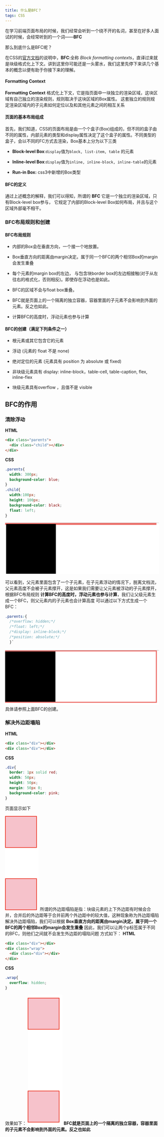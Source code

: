 ```yaml
---
title: 什么是BFC？
tags: CSS
---
```

在学习前端页面布局的时候，我们经常会听到一个绕不开的名词，甚至在好多人面试的时候，会经常听到的一个词——**BFC**

那么到底什么是BFC呢？

在CSS的[官方文档](https://www.w3.org/TR/CSS21/visuren.html#block-formatting)的说明中，**BFC**:全称 *Block formatting contexts*，直译过来就是块级格式化上下文。讲到这里你可能还是一头雾水，我们这里先停下来讲几个基本的概念以便有助于你接下来的理解。

#### Formatting Context
**Formatting Context** 格式化上下文，它是指页面中一块独立的渲染区域，这块区域有自己独立的渲染规则，规则取决于这块区域的Box属性。
这套独立的规则规定渲染区域内的子元素如何定位以及和其他元素之间的相互关系

#### 页面的基本布局组成
首先，我们知道，CSS的页面布局是由一个个盒子(Box)组成的，但不同的盒子由不同的属性，内部元素的类型和display属性决定了这个盒子的属性。不同类型的盒子，会以不同的FC方式去渲染，Box基本上分为以下三类
- **Block-level Box**:`display`值为`block, list-item, table` 的元素

- **Inline-level Box**:`display`值为`inline, inline-block, inline-table`的元素

- **Run-in Box:** css3中新增的Box类型

#### BFC的定义
通过上述概念的解释，我们可以得知，所谓的 **BFC** 它是一个独立的渲染区域，只有Block-level box参与， 它规定了内部的Block-level Box如何布局，并且与这个区域外部毫不相干。

### BFC布局规则和创建
#### BFC布局规则
- 内部的Box会在垂直方向，一个接一个地放置。

- Box垂直方向的距离由margin决定。属于同一个BFC的两个相邻Box的margin会发生重叠

- 每个元素的margin box的左边， 与包含块border box的左边相接触(对于从左往右的格式化，否则相反)。即使存在浮动也是如此。

- BFC的区域不会与float box重叠。

- BFC就是页面上的一个隔离的独立容器，容器里面的子元素不会影响到外面的元素。反之也如此。

- 计算BFC的高度时，浮动元素也参与计算

#### BFC的创建（满足下列条件之一）
- 根元素或其它包含它的元素

- 浮动 (元素的 float 不是 none)

- 绝对定位的元素 (元素具有 position 为 absolute 或 fixed)

- 非块级元素具有 display: inline-block，table-cell, table-caption, flex, inline-flex

- 块级元素具有overflow ，且值不是 visible

## BFC的作用

### 清除浮动

**HTML**
```html
<div class="parents">
  <div class="child"></div>   
</div>
```
**CSS**
```css
.parents{
  width: 300px;
  background-color: blue;
}
.child{
  width:100px;
  height: 100px;
  background-color: black;
  float: left;
}
```
![父元素里面包了一个子元素，子元素浮动](BFC/1.png)

可以看到，父元素里面包含了一个子元素，在子元素浮动的情况下，脱离文档流，父元素高度不会被子元素撑开，这是如果我们需要让父元素被浮动的子元素撑开，根据BFC布局规则 **计算BFC的高度时，浮动元素也参与计算**，我们让父级元素生成一个BFC，则父元素内的子元素也会计算高度
可以通过以下方式生成一个BFC：
```css
.parents:{
  /*overflow: hidden;*/
  /*float: left;*/
  /*display: inline-block;*/
  /*position: absolute;*/
  }`
```
![清除浮动后](BFC/2.png)
具体请参照上面BFC的创建。

### 解决外边距塌陷
**HTML**
```html
<div class="div"></div>
<div class="div"></div>
```
**CSS**
```css
.div{
  border: 1px solid red;
  width: 50px;
  height: 50px;
  margin: 50px 0;
  background-color: pink;
}
```
页面显示如下
<!-- 父元素里面包了一个子元素，子元素浮动-->
![外边距发生塌陷](BFC/3.png)
所谓的外边距塌陷是指：块级元素的上下外边距有时候会合并，合并后的外边距等于合并前两个外边距中的较大值，这种现象称为外边距塌陷
解决外边距塌陷，我们可以根据 **Box垂直方向的距离由margin决定。属于同一个BFC的两个相邻Box的margin会发生重叠** 因此，我们可以让两个p标签属于不同的BFC，则他们之间就不会发生外边距的塌陷问题
方式如下：
**HTML**
```html
<div class="div"></div>
<div class="wrap">
  <div class="div"></div>
</div>
```
**CSS**
```css
.wrap{
  overflow: hidden;
}
```
效果如下：
![塌陷解决](BFC/4.png)
**BFC就是页面上的一个隔离的独立容器，容器里面的子元素不会影响到外面的元素。反之也如此**
